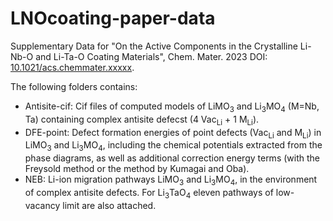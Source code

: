 # LNOcoating-paper-data

Supplementary Data for "On the Active Components in the Crystalline Li-Nb-O and Li-Ta-O Coating Materials", Chem. Mater. 2023 DOI: [10.1021/acs.chemmater.xxxxx](https://doi.org/10.1021/acs.chemmater.xxxxx).

The following folders contains:

- Antisite-cif: Cif files of computed models of LiMO<sub>3</sub> and Li<sub>3</sub>MO<sub>4</sub> (M=Nb, Ta) containing complex antisite defecst (4 Vac<sub>Li</sub> + 1 M<sub>Li</sub>).
- DFE-point: Defect formation energies of point defects (Vac<sub>Li</sub> and M<sub>Li</sub>) in LiMO<sub>3</sub> and Li<sub>3</sub>MO<sub>4</sub>, including the chemical potentials extracted from the phase diagrams, as well as additional correction energy terms (with the Freysold method or the method by Kumagai and Oba).
- NEB: Li-ion migration pathways LiMO<sub>3</sub> and Li<sub>3</sub>MO<sub>4</sub>, in the environment of complex antisite defects. For Li<sub>3</sub>TaO<sub>4</sub> eleven pathways of low-vacancy limit are also attached.
